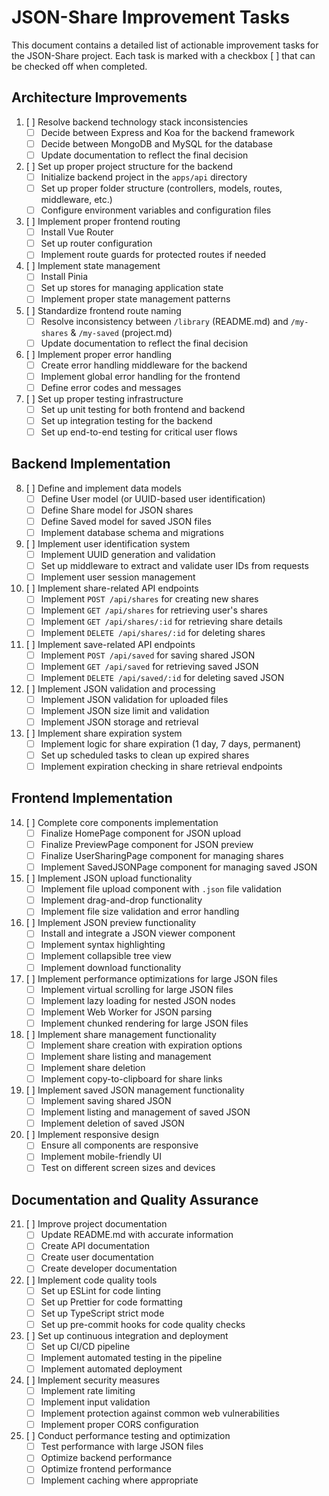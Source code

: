 # JSON-Share Improvement Tasks

This document contains a detailed list of actionable improvement tasks for the JSON-Share project. Each task is marked with a checkbox [ ] that can be checked off when completed.

## Architecture Improvements

1. [ ] Resolve backend technology stack inconsistencies
   - [ ] Decide between Express and Koa for the backend framework
   - [ ] Decide between MongoDB and MySQL for the database
   - [ ] Update documentation to reflect the final decision

2. [ ] Set up proper project structure for the backend
   - [ ] Initialize backend project in the `apps/api` directory
   - [ ] Set up proper folder structure (controllers, models, routes, middleware, etc.)
   - [ ] Configure environment variables and configuration files

3. [ ] Implement proper frontend routing
   - [ ] Install Vue Router
   - [ ] Set up router configuration
   - [ ] Implement route guards for protected routes if needed

4. [ ] Implement state management
   - [ ] Install Pinia
   - [ ] Set up stores for managing application state
   - [ ] Implement proper state management patterns

5. [ ] Standardize frontend route naming
   - [ ] Resolve inconsistency between `/library` (README.md) and `/my-shares` & `/my-saved` (project.md)
   - [ ] Update documentation to reflect the final decision

6. [ ] Implement proper error handling
   - [ ] Create error handling middleware for the backend
   - [ ] Implement global error handling for the frontend
   - [ ] Define error codes and messages

7. [ ] Set up proper testing infrastructure
   - [ ] Set up unit testing for both frontend and backend
   - [ ] Set up integration testing for the backend
   - [ ] Set up end-to-end testing for critical user flows

## Backend Implementation

8. [ ] Define and implement data models
   - [ ] Define User model (or UUID-based user identification)
   - [ ] Define Share model for JSON shares
   - [ ] Define Saved model for saved JSON files
   - [ ] Implement database schema and migrations

9. [ ] Implement user identification system
   - [ ] Implement UUID generation and validation
   - [ ] Set up middleware to extract and validate user IDs from requests
   - [ ] Implement user session management

10. [ ] Implement share-related API endpoints
    - [ ] Implement `POST /api/shares` for creating new shares
    - [ ] Implement `GET /api/shares` for retrieving user's shares
    - [ ] Implement `GET /api/shares/:id` for retrieving share details
    - [ ] Implement `DELETE /api/shares/:id` for deleting shares

11. [ ] Implement save-related API endpoints
    - [ ] Implement `POST /api/saved` for saving shared JSON
    - [ ] Implement `GET /api/saved` for retrieving saved JSON
    - [ ] Implement `DELETE /api/saved/:id` for deleting saved JSON

12. [ ] Implement JSON validation and processing
    - [ ] Implement JSON validation for uploaded files
    - [ ] Implement JSON size limit and validation
    - [ ] Implement JSON storage and retrieval

13. [ ] Implement share expiration system
    - [ ] Implement logic for share expiration (1 day, 7 days, permanent)
    - [ ] Set up scheduled tasks to clean up expired shares
    - [ ] Implement expiration checking in share retrieval endpoints

## Frontend Implementation

14. [ ] Complete core components implementation
    - [ ] Finalize HomePage component for JSON upload
    - [ ] Finalize PreviewPage component for JSON preview
    - [ ] Finalize UserSharingPage component for managing shares
    - [ ] Implement SavedJSONPage component for managing saved JSON

15. [ ] Implement JSON upload functionality
    - [ ] Implement file upload component with `.json` file validation
    - [ ] Implement drag-and-drop functionality
    - [ ] Implement file size validation and error handling

16. [ ] Implement JSON preview functionality
    - [ ] Install and integrate a JSON viewer component
    - [ ] Implement syntax highlighting
    - [ ] Implement collapsible tree view
    - [ ] Implement download functionality

17. [ ] Implement performance optimizations for large JSON files
    - [ ] Implement virtual scrolling for large JSON files
    - [ ] Implement lazy loading for nested JSON nodes
    - [ ] Implement Web Worker for JSON parsing
    - [ ] Implement chunked rendering for large JSON files

18. [ ] Implement share management functionality
    - [ ] Implement share creation with expiration options
    - [ ] Implement share listing and management
    - [ ] Implement share deletion
    - [ ] Implement copy-to-clipboard for share links

19. [ ] Implement saved JSON management functionality
    - [ ] Implement saving shared JSON
    - [ ] Implement listing and management of saved JSON
    - [ ] Implement deletion of saved JSON

20. [ ] Implement responsive design
    - [ ] Ensure all components are responsive
    - [ ] Implement mobile-friendly UI
    - [ ] Test on different screen sizes and devices

## Documentation and Quality Assurance

21. [ ] Improve project documentation
    - [ ] Update README.md with accurate information
    - [ ] Create API documentation
    - [ ] Create user documentation
    - [ ] Create developer documentation

22. [ ] Implement code quality tools
    - [ ] Set up ESLint for code linting
    - [ ] Set up Prettier for code formatting
    - [ ] Set up TypeScript strict mode
    - [ ] Set up pre-commit hooks for code quality checks

23. [ ] Set up continuous integration and deployment
    - [ ] Set up CI/CD pipeline
    - [ ] Implement automated testing in the pipeline
    - [ ] Implement automated deployment

24. [ ] Implement security measures
    - [ ] Implement rate limiting
    - [ ] Implement input validation
    - [ ] Implement protection against common web vulnerabilities
    - [ ] Implement proper CORS configuration

25. [ ] Conduct performance testing and optimization
    - [ ] Test performance with large JSON files
    - [ ] Optimize backend performance
    - [ ] Optimize frontend performance
    - [ ] Implement caching where appropriate